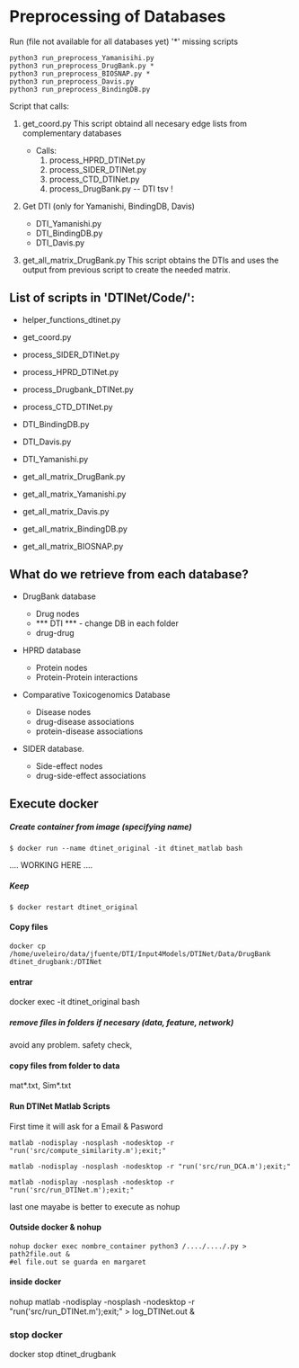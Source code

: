 # Preprocessing of Databases

Run (file not available for all databases yet)
'*' missing scripts

```
python3 run_preprocess_Yamanisihi.py 
python3 run_preprocess_DrugBank.py *
python3 run_preprocess_BIOSNAP.py *
python3 run_preprocess_Davis.py 
python3 run_preprocess_BindingDB.py 
```

Script that calls:
1. get_coord.py
    This script obtaind all necesary edge lists from complementary databases
    * Calls:
      1. process_HPRD_DTINet.py
      2. process_SIDER_DTINet.py
      3. process_CTD_DTINet.py
      4. process_DrugBank.py
-- DTI tsv ! 
2. Get DTI (only for Yamanishi, BindingDB, Davis)
    - DTI_Yamanishi.py
    - DTI_BindingDB.py
    - DTI_Davis.py

3. get_all_matrix_DrugBank.py
    This script obtains the DTIs and uses the output from previous script to create the needed matrix. 


## List of scripts in 'DTINet/Code/':

- helper_functions_dtinet.py
- get_coord.py 
- process_SIDER_DTINet.py
- process_HPRD_DTINet.py
- process_Drugbank_DTINet.py
- process_CTD_DTINet.py

- DTI_BindingDB.py
- DTI_Davis.py
- DTI_Yamanishi.py

- get_all_matrix_DrugBank.py 
- get_all_matrix_Yamanishi.py
- get_all_matrix_Davis.py
- get_all_matrix_BindingDB.py
- get_all_matrix_BIOSNAP.py

## What do we retrieve from each database? 
* DrugBank database 
    - Drug nodes
    - *** DTI *** - change DB in each folder
    - drug-drug 

* HPRD database
    - Protein nodes
    - Protein-Protein interactions

* Comparative Toxicogenomics Database
    - Disease nodes
    - drug-disease associations
    - protein-disease associations 

* SIDER database.
    - Side-effect nodes
    - drug-side-effect associations 


## Execute docker

##### Create container from image (specifying name)

```
$ docker run --name dtinet_original -it dtinet_matlab bash
```
.... WORKING HERE ....

##### Keep
```
$ docker restart dtinet_original 
```

#### Copy files
```
docker cp  /home/uveleiro/data/jfuente/DTI/Input4Models/DTINet/Data/DrugBank dtinet_drugbank:/DTINet
```

#### entrar
docker exec -it dtinet_original bash

##### remove files in folders if necesary (data, feature, network)
avoid any problem. safety check,

#### copy files from folder to data
mat*.txt, Sim*.txt

#### Run DTINet Matlab Scripts
First time it will ask for a Email & Pasword
```
matlab -nodisplay -nosplash -nodesktop -r "run('src/compute_similarity.m');exit;"

matlab -nodisplay -nosplash -nodesktop -r "run('src/run_DCA.m');exit;"

matlab -nodisplay -nosplash -nodesktop -r "run('src/run_DTINet.m');exit;"
```
last one mayabe is better to execute as nohup


#### Outside docker & nohup
```
nohup docker exec nombre_container python3 /..../..../.py > path2file.out &
#el file.out se guarda en margaret
```

#### inside docker
nohup  matlab -nodisplay -nosplash -nodesktop -r "run('src/run_DTINet.m');exit;" > log_DTINet.out &

### stop docker

docker stop dtinet_drugbank